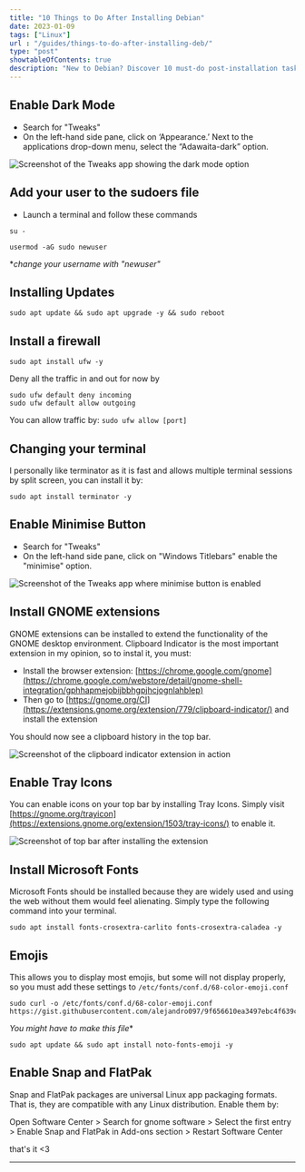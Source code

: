 ```yaml
---
title: "10 Things to Do After Installing Debian"
date: 2023-01-09
tags: ["Linux"]
url : "/guides/things-to-do-after-installing-deb/"
type: "post"
showtableOfContents: true
description: "New to Debian? Discover 10 must-do post-installation tasks with our guide. Improve performance, security, and usability in no time"
---
```


## Enable Dark Mode 

- Search for "Tweaks" 
- On the left-hand side pane, click on ‘Appearance.’ Next to the applications drop-down menu, select the “Adawaita-dark” option.

![Screenshot of the Tweaks app showing the dark mode option](/img/guides/2023/things-to-do-after-installing-deb/2022.png)

## Add your user to the sudoers file 

- Launch a terminal and follow these commands

```
su -
```
```
usermod -aG sudo newuser
```
**change your username with "newuser"* 

## Installing Updates 
``` 
sudo apt update && sudo apt upgrade -y && sudo reboot
```

## Install a firewall
```
sudo apt install ufw -y 
```
Deny all the traffic in and out for now by 

```
sudo ufw default deny incoming  
sudo ufw default allow outgoing
```
You can allow traffic by: ```sudo ufw allow [port]``` 

## Changing your terminal
I personally like terminator as it is fast and allows multiple terminal sessions by split screen, you can install it by: 
```
sudo apt install terminator -y 
```
## Enable Minimise Button

- Search for "Tweaks" 
- On the left-hand side pane, click on "Windows Titlebars" enable the "minimise" option.

![Screenshot of the Tweaks app where minimise button is enabled](/img/guides/2023/things-to-do-after-installing-deb/2022_1.png)

## Install GNOME extensions
GNOME extensions can be installed to extend the functionality of the GNOME desktop environment. Clipboard Indicator is the most important extension in my opinion, so to instal it, you must:

- Install the browser extension: [https://chrome.google.com/gnome](https://chrome.google.com/webstore/detail/gnome-shell-integration/gphhapmejobijbbhgpjhcjognlahblep)
- Then go to [https://gnome.org/CI](https://extensions.gnome.org/extension/779/clipboard-indicator/) and install the extension

You should now see a clipboard history in the top bar.

![Screenshot of the clipboard indicator extension in action](/img/guides/2023/things-to-do-after-installing-deb/2022_2.png)

## Enable Tray Icons

You can enable icons on your top bar by installing Tray Icons. Simply visit [https://gnome.org/trayicon](https://extensions.gnome.org/extension/1503/tray-icons/) to enable it.

![Screenshot of top bar after installing the extension](/img/guides/2023/things-to-do-after-installing-deb/2022_3.png)

## Install Microsoft Fonts
Microsoft Fonts should be installed because they are widely used and using the web without them would feel alienating. Simply type the following command into your terminal.

```
sudo apt install fonts-crosextra-carlito fonts-crosextra-caladea -y 
```

## Emojis 
This allows you to display most emojis, but some will not display properly, so you must add these settings to ```/etc/fonts/conf.d/68-color-emoji.conf``` 

```
sudo curl -o /etc/fonts/conf.d/68-color-emoji.conf https://gist.githubusercontent.com/alejandro097/9f656610ea3497ebc4f639c84094e3e8/raw
```
*You might have to make this file**

```
sudo apt update && sudo apt install noto-fonts-emoji -y
```

## Enable Snap and FlatPak
Snap and FlatPak packages are universal Linux app packaging formats. That is, they are compatible with any Linux distribution. Enable them by: 

Open Software Center > Search for gnome software > Select the first entry > Enable Snap and FlatPak in Add-ons section > Restart Software Center

that's it <3

----
  